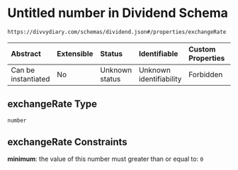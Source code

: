 # Untitled number in Dividend Schema

```txt
https://divvydiary.com/schemas/dividend.json#/properties/exchangeRate
```

| Abstract            | Extensible | Status         | Identifiable            | Custom Properties | Additional Properties | Access Restrictions | Defined In                                                             |
| :------------------ | :--------- | :------------- | :---------------------- | :---------------- | :-------------------- | :------------------ | :--------------------------------------------------------------------- |
| Can be instantiated | No         | Unknown status | Unknown identifiability | Forbidden         | Allowed               | none                | [dividend.json\*](../src/schemas/dividend.json "open original schema") |

## exchangeRate Type

`number`

## exchangeRate Constraints

**minimum**: the value of this number must greater than or equal to: `0`
